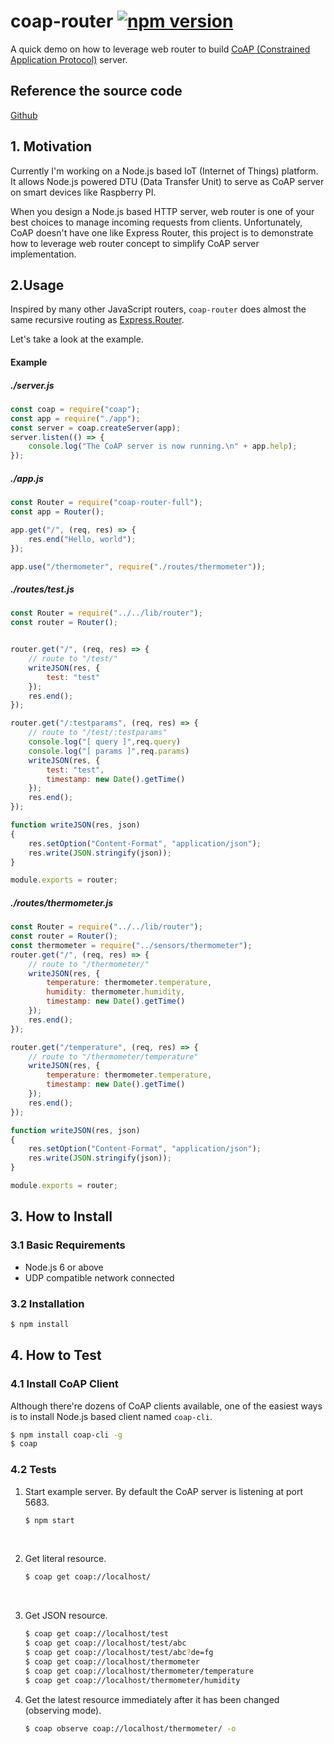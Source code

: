 # coap-router [![npm version](https://badge.fury.io/js/coap-router-full.svg)](https://badge.fury.io/js/coap-router-full)
A quick demo on how to leverage web router to build [CoAP (Constrained Application Protocol)](https://en.wikipedia.org/wiki/Constrained_Application_Protocol) server.

## Reference the source code
[Github](https://github.com/MagicCube/coap-router)

## 1. Motivation
Currently I'm working on a Node.js based IoT (Internet of Things) platform. It allows Node.js powered DTU (Data Transfer Unit) to serve as CoAP server on smart devices like Raspberry PI.

When you design a Node.js based HTTP server, web router is one of your best choices to manage incoming requests from clients. Unfortunately, CoAP doesn't have one like Express Router, this project is to demonstrate how to leverage web router concept to simplify CoAP server implementation.



## 2.Usage

Inspired by many other JavaScript routers, `coap-router` does almost the same recursive routing as [Express.Router](http://expressjs.com/en/guide/routing.html).

Let's take a look at the example.

#### Example

##### ./server.js

```js
const coap = require("coap");
const app = require("./app");
const server = coap.createServer(app);
server.listen(() => {
    console.log("The CoAP server is now running.\n" + app.help);
});
```

##### ./app.js

```js
const Router = require("coap-router-full");
const app = Router();

app.get("/", (req, res) => {
    res.end("Hello, world");
});

app.use("/thermometer", require("./routes/thermometer"));
```

##### ./routes/test.js
```js
const Router = require("../../lib/router");
const router = Router();


router.get("/", (req, res) => {
    // route to "/test/"
    writeJSON(res, {
        test: "test"
    });
    res.end();
});

router.get("/:testparams", (req, res) => {
    // route to "/test/:testparams"
    console.log("[ query ]",req.query)
    console.log("[ params ]",req.params)
    writeJSON(res, {
        test: "test",
        timestamp: new Date().getTime()
    });
    res.end();
});

function writeJSON(res, json)
{
    res.setOption("Content-Format", "application/json");
    res.write(JSON.stringify(json));
}

module.exports = router;
```


##### ./routes/thermometer.js
```js
const Router = require("../../lib/router");
const router = Router();
const thermometer = require("../sensors/thermometer");
router.get("/", (req, res) => {
    // route to "/thermometer/"
    writeJSON(res, {
        temperature: thermometer.temperature,
        humidity: thermometer.humidity,
        timestamp: new Date().getTime()
    });
    res.end();
});

router.get("/temperature", (req, res) => {
    // route to "/thermometer/temperature"
    writeJSON(res, {
        temperature: thermometer.temperature,
        timestamp: new Date().getTime()
    });
    res.end();
});

function writeJSON(res, json)
{
    res.setOption("Content-Format", "application/json");
    res.write(JSON.stringify(json));
}

module.exports = router;
```



## 3. How to Install
### 3.1 Basic Requirements

* Node.js 6 or above
* UDP compatible network connected

### 3.2 Installation

```sh
$ npm install
```



## 4. How to Test

### 4.1 Install CoAP Client

Although there're dozens of CoAP clients available, one of the easiest ways is to install Node.js based client named `coap-cli`.

```sh
$ npm install coap-cli -g
$ coap
```

### 4.2 Tests

1. Start example server. By default the CoAP server is listening at port 5683.

   ```sh
   $ npm start
   ```

   ​

2. Get literal resource.

   ```sh
   $ coap get coap://localhost/
   ```

   ​

3. Get JSON resource.

   ```sh
   $ coap get coap://localhost/test
   $ coap get coap://localhost/test/abc
   $ coap get coap://localhost/test/abc?de=fg
   $ coap get coap://localhost/thermometer
   $ coap get coap://localhost/thermometer/temperature
   $ coap get coap://localhost/thermometer/humidity
   ```

4. Get the latest resource immediately after it has been changed (observing mode).

   ```sh
   $ coap observe coap://localhost/thermometer/ -o
   ```

   ​
